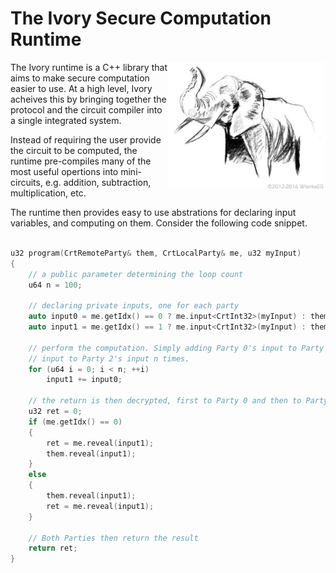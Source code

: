 # The Ivory Secure Computation Runtime




<div style="float:right;width:50%;" align="left">
    <img  align="right" src="icon.jpg" alt="Ivory Logo">
</div>


The Ivory runtime is a C++ library that aims to make secure computation easier to use. At a high level, Ivory acheives this by bringing together the protocol and the circuit compiler into a single integrated system. 

Instead of requiring the user provide the circuit to be computed, the runtime pre-compiles many of the most useful opertions into mini-circuits, e.g. addition, subtraction, multiplication, etc.

The runtime then provides easy to use abstrations for declaring input variables, and computing on them. Consider the following code snippet. 
<br>
<br>
```c++
u32 program(CrtRemoteParty& them, CrtLocalParty& me, u32 myInput)
{
    // a public parameter determining the loop count
    u64 n = 100;

    // declaring private inputs, one for each party
    auto input0 = me.getIdx() == 0 ? me.input<CrtInt32>(myInput) : them.input<CrtInt32>();
    auto input1 = me.getIdx() == 1 ? me.input<CrtInt32>(myInput) : them.input<CrtInt32>();

    // perform the computation. Simply adding Party 0's input to Party 1's input
    // input to Party 2's input n times.
    for (u64 i = 0; i < n; ++i)
        input1 += input0;

    // the return is then decrypted, first to Party 0 and then to Party 1.
    u32 ret = 0;
    if (me.getIdx() == 0)
    {
        ret = me.reveal(input1);
        them.reveal(input1);
    }
    else
    {
        them.reveal(input1);
        ret = me.reveal(input1);
    }

    // Both Parties then return the result
    return ret;
}
```